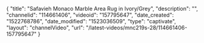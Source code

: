 {
    "title": "Safavieh Monaco Marble Area Rug in Ivory\/Grey",
    "description": "",
    "channelid": "114661406",
    "videoid": "157795647",
    "date_created": "1522768786",
    "date_modified": "1523036509",
    "type": "captivate",
    "layout": "channelVideo",
    "url": "\/latest-videos\/mnc219s-28\/114661406-157795647"
}
